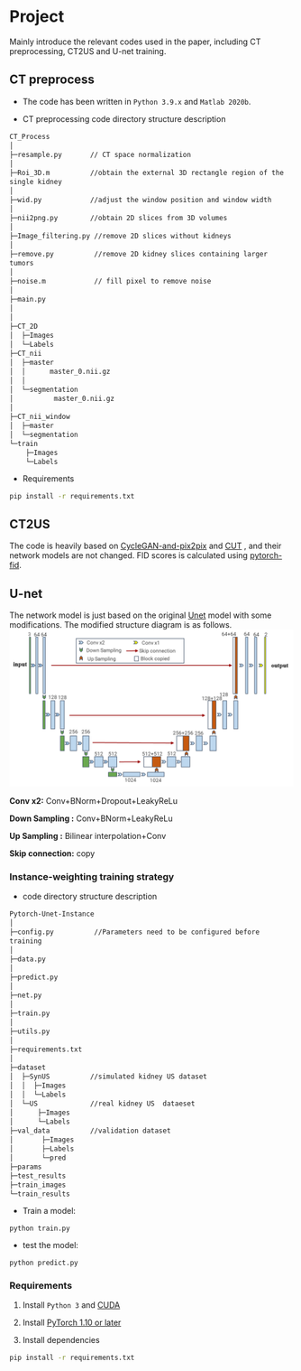 
# Project 


Mainly introduce the relevant codes used in the paper, including CT preprocessing, CT2US and U-net training.


##  CT preprocess
- The code has been written in ```Python 3.9.x``` and ```Matlab 2020b```.

- CT preprocessing code directory structure description
```
CT_Process
│ 
├─resample.py       // CT space normalization
│ 
├─Roi_3D.m          //obtain the external 3D rectangle region of the single kidney
│ 
├─wid.py            //adjust the window position and window width
│ 
├─nii2png.py        //obtain 2D slices from 3D volumes
│ 
├─Image_filtering.py //remove 2D slices without kidneys
│ 
├─remove.py          //remove 2D kidney slices containing larger tumors 
│ 
├─noise.m            // fill pixel to remove noise
│
├─main.py
│ 
│  
├─CT_2D
│  ├─Images
│  └─Labels
├─CT_nii
│  ├─master
│  │      master_0.nii.gz
│  │      
│  └─segmentation
│          master_0.nii.gz
│          
├─CT_nii_window
│  ├─master
│  └─segmentation
└─train
    ├─Images
    └─Labels

```

- Requirements
```bash
pip install -r requirements.txt
```
## CT2US
The code is heavily based on [CycleGAN-and-pix2pix](https://github.com/junyanz/pytorch-CycleGAN-and-pix2pix) and [CUT](https://github.com/taesungp/contrastive-unpaired-translation) , and their network models are not changed. FID scores is calculated using [pytorch-fid](https://github.com/mseitzer/pytorch-fid).
## U-net
The network model is just based on the original [Unet](https://arxiv.org/abs/1505.04597) model with some modifications. The modified structure diagram is as follows.
![image](unet.png)



__Conv x2:__ Conv+BNorm+Dropout+LeakyReLu

__Down Sampling :__ Conv+BNorm+LeakyReLu

__Up Sampling :__ Bilinear interpolation+Conv

__Skip connection:__ copy

### Instance-weighting training strategy
 - code directory structure description 
```
Pytorch-Unet-Instance
│
├─config.py          //Parameters need to be configured before training
│
├─data.py
│
├─predict.py         
│
├─net.py
│
├─train.py
│
├─utils.py
│
├─requirements.txt
│
├─dataset
│  ├─SynUS          //simulated kidney US dataset
│  │  ├─Images
│  │  └─Labels
│  └─US             //real kidney US  dataeset
│      ├─Images
│      └─Labels
├─val_data          //validation dataset
│       ├─Images
│       ├─Labels
│       └─pred
├─params
├─test_results
├─train_images
└─train_results
```
- Train a model:
```
python train.py
```
- test the model:
```
python predict.py
```
### Requirements
1. Install ```Python 3``` and [CUDA](https://developer.nvidia.com/cuda-downloads)

2. Install [PyTorch 1.10 or later](https://pytorch.org/get-started/locally/)

3. Install dependencies
```bash
pip install -r requirements.txt
```

